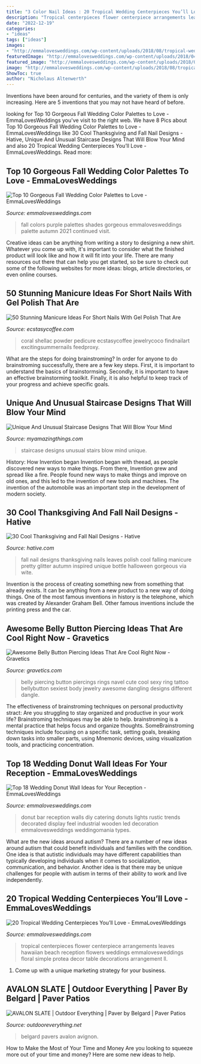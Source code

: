 ```yaml
---
title: "3 Color Nail Ideas : 20 Tropical Wedding Centerpieces You’ll Love"
description: "Tropical centerpieces flower centerpiece arrangements leaves hawaiian beach reception flowers weddings emmalovesweddings floral simple protea decor table decorations arrangement ll"
date: "2022-12-19"
categories:
- "ideas"
tags: ["ideas"]
images:
- "http://emmalovesweddings.com/wp-content/uploads/2018/08/tropical-wedding-centerpiece-ideas-for-beach-wedding.jpg"
featuredImage: "http://emmalovesweddings.com/wp-content/uploads/2018/04/shades-of-purple-fall-wedding-colors.jpg"
featured_image: "http://emmalovesweddings.com/wp-content/uploads/2018/04/shades-of-purple-fall-wedding-colors.jpg"
image: "http://emmalovesweddings.com/wp-content/uploads/2018/08/tropical-wedding-centerpiece-ideas-for-beach-wedding.jpg"
ShowToc: true
author: "Nicholaus Altenwerth"
---
```



Inventions have been around for centuries, and the variety of them is only increasing. Here are 5 inventions that you may not have heard of before.

	

		
looking for Top 10 Gorgeous Fall Wedding Color Palettes to Love - EmmaLovesWeddings you've visit to the right web. We have 8 Pics about Top 10 Gorgeous Fall Wedding Color Palettes to Love - EmmaLovesWeddings like 30 Cool Thanksgiving and Fall Nail Designs - Hative, Unique And Unusual Staircase Designs That Will Blow Your Mind and also 20 Tropical Wedding Centerpieces You’ll Love - EmmaLovesWeddings. Read more:
		
    
## Top 10 Gorgeous Fall Wedding Color Palettes To Love - EmmaLovesWeddings

<img loading=lazy src="http://emmalovesweddings.com/wp-content/uploads/2018/04/shades-of-purple-fall-wedding-colors.jpg" onerror="this.onerror=null;this.src='https://tse2.mm.bing.net/th?id=OIP.6XCYhw7X62i89C1X7k-iQgHaTB&amp;pid=15.1';" alt="Top 10 Gorgeous Fall Wedding Color Palettes to Love - EmmaLovesWeddings">

_Source: emmalovesweddings.com_

>fall colors purple palettes shades gorgeous emmalovesweddings palette autumn 2021 continued visit. 

	

Creative ideas can be anything from writing a story to designing a new shirt. Whatever you come up with, it's important to consider what the finished product will look like and how it will fit into your life. There are many resources out there that can help you get started, so be sure to check out some of the following websites for more ideas: blogs, article directories, or even online courses.

    
## 50 Stunning Manicure Ideas For Short Nails With Gel Polish That Are

<img loading=lazy src="https://i0.wp.com/www.ecstasycoffee.com/wp-content/uploads/2016/09/Very-cool-orange-coral-summer-nails.jpg?resize=564%2C759" onerror="this.onerror=null;this.src='https://tse2.mm.bing.net/th?id=OIP.d6gN0s87RznVvJ11IvKwwAHaJ9&amp;pid=15.1';" alt="50 Stunning Manicure Ideas For Short Nails With Gel Polish That Are">

_Source: ecstasycoffee.com_

>coral shellac powder pedicure ecstasycoffee jewelrycoco findnailart excitingsummernails feedproxy. 

	

What are the steps for doing brainstroming?
In order for anyone to do brainstroming successfully, there are a few key steps. First, it is important to understand the basics of brainstormsing. Secondly, it is important to have an effective brainstorming toolkit. Finally, it is also helpful to keep track of your progress and achieve specific goals.

    
## Unique And Unusual Staircase Designs That Will Blow Your Mind

<img loading=lazy src="http://myamazingthings.com/wp-content/uploads/2016/11/stairs_11.jpg" onerror="this.onerror=null;this.src='https://tse4.mm.bing.net/th?id=OIP.L1O4-3CzzdInODkJqrXGqAHaLH&amp;pid=15.1';" alt="Unique And Unusual Staircase Designs That Will Blow Your Mind">

_Source: myamazingthings.com_

>staircase designs unusual stairs blow mind unique. 

	

History: How Invention began
Invention began with theead, as people discovered new ways to make things. From there, Invention grew and spread like a fire. People found new ways to make things and improve on old ones, and this led to the invention of new tools and machines. The invention of the automobile was an important step in the development of modern society.

    
## 30 Cool Thanksgiving And Fall Nail Designs - Hative

<img loading=lazy src="https://hative.com/wp-content/uploads/2014/11/thanksgiving-nail-designs/18-thanksgiving-and-fall-nail-designs.jpg" onerror="this.onerror=null;this.src='https://tse3.mm.bing.net/th?id=OIP.bpSNyEQWzOt7rDfGBEKYhQHaKx&amp;pid=15.1';" alt="30 Cool Thanksgiving and Fall Nail Designs - Hative">

_Source: hative.com_

>fall nail designs thanksgiving nails leaves polish cool falling manicure pretty glitter autumn inspired unique bottle halloween gorgeous via wite. 

	

Invention is the process of creating something new from something that already exists. It can be anything from a new product to a new way of doing things. One of the most famous inventions in history is the telephone, which was created by Alexander Graham Bell. Other famous inventions include the printing press and the car.

    
## Awesome Belly Button Piercing Ideas That Are Cool Right Now - Gravetics

<img loading=lazy src="https://www.gravetics.com/wp-content/uploads/2017/02/Dangling-Flowers.jpg" onerror="this.onerror=null;this.src='https://tse2.mm.bing.net/th?id=OIP.1TbP_ZsVO3YrNwcqcjIXpgHaLH&amp;pid=15.1';" alt="Awesome Belly Button Piercing Ideas That Are Cool Right Now - Gravetics">

_Source: gravetics.com_

>belly piercing button piercings rings navel cute cool sexy ring tattoo bellybutton sexiest body jewelry awesome dangling designs different dangle. 

	

The effectiveness of brainstroming techniques on personal productivity
stract:
Are you struggling to stay organized and productive in your work life? Brainstroming techniques may be able to help. brainstroming is a mental practice that helps focus and organize thoughts. SomeBrainstroming techniques include focusing on a specific task, setting goals, breaking down tasks into smaller parts, using Mnemonic devices, using visualization tools, and practicing concentration.

    
## Top 18 Wedding Donut Wall Ideas For Your Reception - EmmaLovesWeddings

<img loading=lazy src="http://emmalovesweddings.com/wp-content/uploads/2018/06/rustic-wedding-donut-wall-with-string-lights-decoration.jpg" onerror="this.onerror=null;this.src='https://tse3.mm.bing.net/th?id=OIP.3x94pU8v50BKetoK-78UjAHaLG&amp;pid=15.1';" alt="Top 18 Wedding Donut Wall Ideas for Your Reception - EmmaLovesWeddings">

_Source: emmalovesweddings.com_

>donut bar reception walls diy catering donuts lights rustic trends decorated display feel industrial wooden led decoration emmalovesweddings weddingomania types. 

	

What are the new ideas around autism?
There are a number of new ideas around autism that could benefit individuals and families with the condition. One idea is that autistic individuals may have different capabilities than typically developing individuals when it comes to socialization, communication, and behavior. Another idea is that there may be unique challenges for people with autism in terms of their ability to work and live independently.

    
## 20 Tropical Wedding Centerpieces You’ll Love - EmmaLovesWeddings

<img loading=lazy src="http://emmalovesweddings.com/wp-content/uploads/2018/08/tropical-wedding-centerpiece-ideas-for-beach-wedding.jpg" onerror="this.onerror=null;this.src='https://tse4.mm.bing.net/th?id=OIP._lkRKi0LE9YzadJezb3ZqAHaLL&amp;pid=15.1';" alt="20 Tropical Wedding Centerpieces You’ll Love - EmmaLovesWeddings">

_Source: emmalovesweddings.com_

>tropical centerpieces flower centerpiece arrangements leaves hawaiian beach reception flowers weddings emmalovesweddings floral simple protea decor table decorations arrangement ll. 

	

1. Come up with a unique marketing strategy for your business.

    
## AVALON SLATE | Outdoor Everything | Paver By Belgard | Paver Patios

<img loading=lazy src="http://outdooreverything.net/wp-content/uploads/2018/02/bella-color-1200x806.jpg" onerror="this.onerror=null;this.src='https://tse2.mm.bing.net/th?id=OIP.K1wCzXrAgy8pR_2C5qCoCAHaE-&amp;pid=15.1';" alt="AVALON SLATE | Outdoor Everything | Paver by Belgard | Paver Patios">

_Source: outdooreverything.net_

>belgard pavers avalon avignon. 

	

How to Make the Most of Your Time and Money
Are you looking to squeeze more out of your time and money? Here are some new ideas to help.


